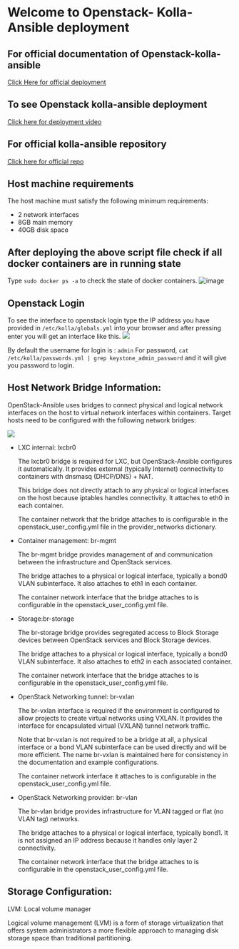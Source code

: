 # Welcome to Openstack- Kolla-Ansible deployment

## For official documentation of Openstack-kolla-ansible 
[Click Here for official deployment](https://docs.openstack.org/kolla-ansible/latest/user/quickstart.html)

## To see Openstack kolla-ansible deployment 
[Click here for deployment video](https://www.youtube.com/watch?v=b-XgSPuedro&list=LL&index=1)

## For official kolla-ansible repository 
[Click here for official repo](https://opendev.org/openstack/kolla-ansible)

## Host machine requirements
The host machine must satisfy the following minimum requirements:

- 2 network interfaces
- 8GB main memory
- 40GB disk space

## After deploying the above script file check if all docker containers are in running state
Type `sudo docker ps -a` to check the state of docker containers.
![image](https://user-images.githubusercontent.com/98207888/178249237-684668ca-2bf5-458d-a721-17657c25b91b.png)


## Openstack Login

To see the interface to openstack login type the IP address you have provided in `/etc/kolla/globals.yml` into your browser and after pressing enter you will get an interface like this.
![](https://lh5.googleusercontent.com/5r8opmTttDe0favnCVaf-EfsV2GFu9Ecp7FEDmF9Y2EHy0E_0PyIjEGXWGm45tJerfTHmnLwOJiOOdI6ltVaAPvRe-MCudNJbqXocKStxakuaFbLn6itW-0Deo09YypGQLJgk1k0srrf6ZSN-A)

By default the username for login is : `admin`
For password, `cat /etc/kolla/passwords.yml | grep keystone_admin_password` and it will give you password to login.



## Host Network Bridge Information:

OpenStack-Ansible uses bridges to connect physical and logical network interfaces on the host to virtual network interfaces within containers. Target hosts need to be configured with the following network bridges:

![](https://lh3.googleusercontent.com/GEEKQiewwupz56eTi9u6mcfwiglmTqCQJM0yITAntcBRuXQ-SQVgH5cndtsYo60kKiLjlcik6DzVJEJNRS_HeGrMxa26JsWui9B1ydhPWHivCc5sGQ2WAOUcSvL0seq9CdiQLiFQ9nGOops0p2k)

  

-   LXC internal: lxcbr0  
      
    The lxcbr0 bridge is required for LXC, but OpenStack-Ansible configures it automatically. It provides external (typically Internet) connectivity to containers with dnsmasq (DHCP/DNS) + NAT.  
      
    This bridge does not directly attach to any physical or logical interfaces on the host because iptables handles connectivity. It attaches to eth0 in each container.  
      
    The container network that the bridge attaches to is configurable in the openstack_user_config.yml file in the provider_networks dictionary.  
      
    
-   Container management: br-mgmt  
      
    The br-mgmt bridge provides management of and communication between the infrastructure and OpenStack services.  
      
    The bridge attaches to a physical or logical interface, typically a bond0 VLAN subinterface. It also attaches to eth1 in each container.  
      
    The container network interface that the bridge attaches to is configurable in the openstack_user_config.yml file.  
      
    
-   Storage:br-storage  
      
    The br-storage bridge provides segregated access to Block Storage devices between OpenStack services and Block Storage devices.  
      
    The bridge attaches to a physical or logical interface, typically a bond0 VLAN subinterface. It also attaches to eth2 in each associated container.  
      
    The container network interface that the bridge attaches to is configurable in the openstack_user_config.yml file.  
      
    
-   OpenStack Networking tunnel: br-vxlan  
      
    The br-vxlan interface is required if the environment is configured to allow projects to create virtual networks using VXLAN. It provides the interface for encapsulated virtual (VXLAN) tunnel network traffic.  
      
    Note that br-vxlan is not required to be a bridge at all, a physical interface or a bond VLAN subinterface can be used directly and will be more efficient. The name br-vxlan is maintained here for consistency in the documentation and example configurations.  
      
    The container network interface it attaches to is configurable in the openstack_user_config.yml file.  
      
    
-   OpenStack Networking provider: br-vlan  
      
    The br-vlan bridge provides infrastructure for VLAN tagged or flat (no VLAN tag) networks.  
      
    The bridge attaches to a physical or logical interface, typically bond1. It is not assigned an IP address because it handles only layer 2 connectivity.  
      
    The container network interface that the bridge attaches to is configurable in the openstack_user_config.yml file.


## Storage Configuration:
LVM: Local volume manager

Logical volume management (LVM) is a form of storage virtualization that offers system administrators a more flexible approach to managing disk storage space than traditional partitioning.
